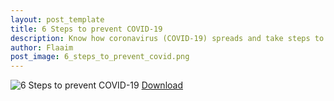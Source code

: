 ```yaml
---
layout: post_template
title: 6 Steps to prevent COVID-19
description: Know how coronavirus (COVID-19) spreads and take steps to protect yourself and others. Avoid close contact, clean your hands often, cover coughs and sneezes, stay home if you’re sick, and know how to clean and disinfect.
author: Flaaim
post_image: 6_steps_to_prevent_covid.png
---
```

![6 Steps to prevent COVID-19](https://safetyworkblog.com/assets/infographics/6_steps_to_prevent_covid.png)
[Download](https://safetyworkblog.com/assets/infographics/6_steps_to_prevent_covid.png)
